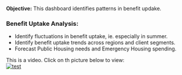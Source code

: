 **Objective:** This dashboard identifies patterns in benefit updake.
 
### Benefit Uptake Analysis:
- Identify fluctuations in benefit uptake, ie. especially in summer.
- Identify benefit uptake trends across regions and client segments.
- Forecast Public Housing needs and Emergency Housing spending.

This is a video. Click on th picture below to view:
<br>
[![test](https://img.youtube.com/vi/Jt7CFIzGvYI/0.jpg)](https://www.youtube.com/watch?v=Jt7CFIzGvYI)

